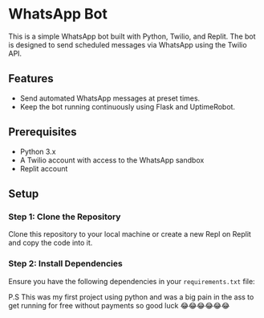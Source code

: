 # WhatsApp Bot

This is a simple WhatsApp bot built with Python, Twilio, and Replit. The bot is designed to send scheduled messages via WhatsApp using the Twilio API.

## Features

- Send automated WhatsApp messages at preset times.
- Keep the bot running continuously using Flask and UptimeRobot.

## Prerequisites

- Python 3.x
- A Twilio account with access to the WhatsApp sandbox
- Replit account

## Setup

### Step 1: Clone the Repository

Clone this repository to your local machine or create a new Repl on Replit and copy the code into it.

### Step 2: Install Dependencies

Ensure you have the following dependencies in your `requirements.txt` file:

P.S This was my first project using python and was a big pain in the ass to get running for free without payments so good luck 😂😂😂😂😂😂
